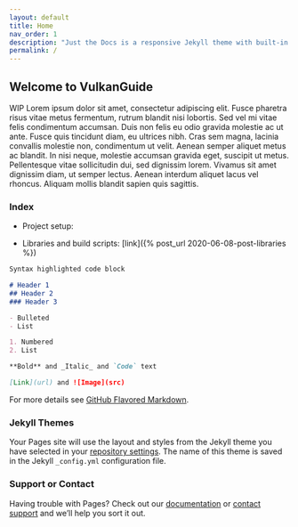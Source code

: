 ```yaml
---
layout: default
title: Home
nav_order: 1
description: "Just the Docs is a responsive Jekyll theme with built-in search that is easily customizable and hosted on GitHub Pages."
permalink: /
---
```



## Welcome to VulkanGuide

WIP
Lorem ipsum dolor sit amet, consectetur adipiscing elit. Fusce pharetra risus vitae metus fermentum, rutrum blandit nisi lobortis. Sed vel mi vitae felis condimentum accumsan. Duis non felis eu odio gravida molestie ac ut ante. Fusce quis tincidunt diam, eu ultrices nibh. Cras sem magna, lacinia convallis molestie non, condimentum ut velit. Aenean semper aliquet metus ac blandit. In nisi neque, molestie accumsan gravida eget, suscipit ut metus. Pellentesque vitae sollicitudin dui, sed dignissim lorem. Vivamus sit amet dignissim diam, ut semper lectus. Aenean interdum aliquet lacus vel rhoncus. Aliquam mollis blandit sapien quis sagittis.

### Index


- Project setup: 

- Libraries and build scripts: [link]({% post_url 2020-06-08-post-libraries %})





```markdown
Syntax highlighted code block

# Header 1
## Header 2
### Header 3

- Bulleted
- List

1. Numbered
2. List

**Bold** and _Italic_ and `Code` text

[Link](url) and ![Image](src)
```

For more details see [GitHub Flavored Markdown](https://guides.github.com/features/mastering-markdown/).

### Jekyll Themes

Your Pages site will use the layout and styles from the Jekyll theme you have selected in your [repository settings](https://github.com/vblanco20-1/vulkan-guide/settings). The name of this theme is saved in the Jekyll `_config.yml` configuration file.

### Support or Contact

Having trouble with Pages? Check out our [documentation](https://help.github.com/categories/github-pages-basics/) or [contact support](https://github.com/contact) and we’ll help you sort it out.
